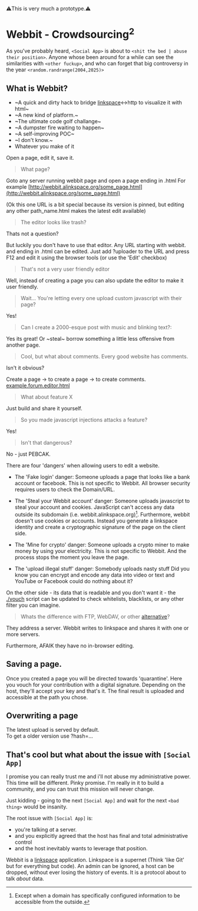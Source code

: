 ⚠️This is very much a prototype.⚠️

# Webbit - Crowdsourcing<sup>2</sup>

As you've probably heard, `<Social App>` is about to `<shit the bed | abuse their position>`.
Anyone whose been around for a while can see the similarities with `<other fuckup>`,
and who can forget that big controversy in the year `<random.randrange(2004,2025)>`

## What is Webbit?

- ~A quick and dirty hack to bridge [linkspace](https://www.linkspace.dev)<->http to visualize it with html~  
- ~A new kind of platform.~  
- ~The ultimate code golf challange~  
- ~A dumpster fire waiting to happen~  
- ~A self-improving POC~  
- ~I don't know.~  
- Whatever you make of it
    
Open a page, edit it, save it.

> What page?

Goto any server running webbit page and open a page ending in .html
For example [http://webbit.alinkspace.org/some_page.html](http://webbit.alinkspace.org/some_page.html)

(Ok this one URL is a bit special because its version is pinned, but editing any other path_name.html makes the latest edit available)

> The editor looks like trash?

Thats not a question?

But luckily you don't have to use that editor.
Any URL starting with webbit. and ending in .html can be edited.
Just add ?uploader to the URL and press F12  and edit it using the browser tools (or use the 'Edit' checkbox)

> That's not a very user friendly editor

Well, instead of creating a page you can also update the editor to make it user friendly.

> Wait... You're letting every one upload custom javascript with their page?

Yes!

> Can I create a 2000-esque post with music and blinking text?:

Yes its great!
Or ~steal~ borrow something a little less offensive from another page.

> Cool, but what about comments. Every good website has comments.

Isn't it obvious? 

Create a page -> to create a page -> to create comments. [example.forum.editor.html](./static/example.forum.editor.html)

> What about feature X 

Just build and share it yourself.

> So you made javascript injections attacks a feature?

Yes!

> Isn't that dangerous? 

No - just PEBCAK.

There are four 'dangers' when allowing users to edit a website.

- The 'Fake login' danger: Someone uploads a page that looks like a bank account or facebook.
This is not specific to Webbit. All browser security requires users to check the Domain/URL.

- The 'Steal your Webbit account' danger: Someone uploads javascript to steal your account and cookies.
JavaScript can't access any data outside its subdomain (i.e. webbit.alinkspace.org)[^1].
Furthermore, webbit doesn't use cookies or accounts. Instead you generate a linkspace identity and create a cryptographic signature of the page on the client side.

[^1]: Except when a domain has specifically configured information to be accessible from the outside.

- The 'Mine for crypto' danger: Someone uploads a crypto miner to make money by using your electricity.
This is not specific to Webbit. And the process stops the moment you leave the page.

- The 'upload illegal stuff' danger: Somebody uploads nasty stuff
Did you know you can encrypt and encode any data into video or text and YouTube or Facebook could do nothing about it? 

On the other side - its data that is readable and you don't want it - the [./vouch](./vouch) script can be updated to check whitelists, blacklists, 
or any other filter you can imagine.

> Whats the difference with FTP, WebDAV, or other [alternative](https://en.wikipedia.org/wiki/WebDAV#Alternatives_to_WebDAV)?

They address a server.
Webbit writes to linkspace and shares it with one or more servers.

Furthermore, AFAIK they have no in-browser editing.

## Saving a page.

Once you created a page you will be directed towards 'quarantine'.
Here you vouch for your contribution with a digital signature.
Depending on the host, they'll accept your key and that's it.
The final result is uploaded and accessible at the path you chose.

## Overwriting a page

The latest upload is served by default.  
To get a older version use ?hash=...  

## That's cool but what about the issue with `[Social App]`

I promise you can really trust me and i'll not abuse my administrative power.
This time will be different. Pinky promise.
I'm really in it to build a community, and you can trust this mission will never change.

Just kidding - going to the next `[Social App]` and wait for the next `<bad thing>` would be insanity.

The root issue with `[Social App]` is:

- you're talking _at_ a server.
- and you explicitly agreed that the host has final and total administrative control
- and the host inevitably wants to leverage that position.

Webbit is a [linkspace](https://www.linkspace.dev) application. Linkspace is a supernet (Think 'like Git' but for everything but code).
An admin can be ignored, a host can be dropped, without ever losing the history of events.
It is a protocol about to talk _about_ data.
